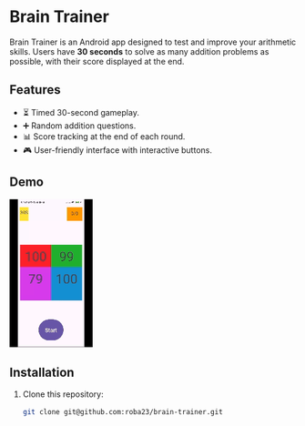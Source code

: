 # Brain Trainer

Brain Trainer is an Android app designed to test and improve your arithmetic skills. Users have **30 seconds** to solve as many addition problems as possible, with their score displayed at the end.

## Features

- ⏳ Timed 30-second gameplay.
- ➕ Random addition questions.
- 📊 Score tracking at the end of each round.
- 🎮 User-friendly interface with interactive buttons.

## Demo

![Brain Trainer Demo](demo.gif)  



## Installation

1. Clone this repository:
   ```sh
   git clone git@github.com:roba23/brain-trainer.git

